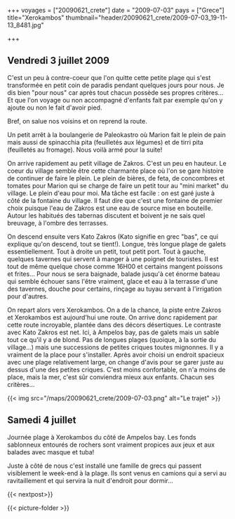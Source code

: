 +++
voyages = ["20090621_crete"]
date = "2009-07-03"
pays = ["Grece"]
title="Xerokambos"
thumbnail="header/20090621_crete/2009-07-03_19-11-13_8481.jpg"

+++

## Vendredi 3 juillet 2009

C'est un peu à contre-coeur que l'on quitte cette petite plage qui s'est transformée en petit coin de paradis pendant quelques jours pour nous. Je dis bien "pour nous" car après tout chacun possède ses propres critères... Et que l'on voyage ou non accompagné d'enfants fait par exemple qu'on y ajoute ou non le fait d'avoir pied.

Bref, on salue nos voisins et on reprend la route.

Un petit arrêt à la boulangerie de Paleokastro où Marion fait le plein de pain mais aussi de spinacchia pita (feuilletés aux légumes) et de tirri pita (feuilletés au fromage). Nous voilà armé pour la suite!

On arrive rapidement au petit village de Zakros. C'est un peu en hauteur. Le coeur du village semble être cette charmante place où l'on se gare histoire de continuer de faire le plein. Le plein de bières, de feta, de concombres et tomates pour Marion qui se charge de faire un petit tour au "mini market" du village. Le plein d'eau pour moi. Ma tâche est facile : on est garé juste à côté de la fontaine du village. Il faut dire que c'est une fontaine de premier choix puisque l'eau de Zakros est une eau de source mise en bouteille. Autour les habitués des tabernas discutent et boivent je ne sais quel breuvage, à l'ombre des terrasses.

On descend ensuite vers Kato Zakros (Kato signifie en grec "bas", ce qui explique qu'on descend, tout se tient!). Longue, très longue plage de galets essentiellement. Tout à droite un petit, tout petit port. Tout à gauche, quelques tavernes qui servent à manger à une poignet de touristes. Il est tout de même quelque chose comme 16H00 et certains mangent poissons et frites... Pour nous se sera baignade, balade jusqu'à cet énorme bateau qui semble échouer sans l'être vraiment, glace et eau à la terrasse d'une des tavernes, douche pour certains, rinçage au tuyau servant à l'irrigation pour d'autres.

On repart alors vers Xerokambos. On a de la chance, la piste entre Zakros et Xerokambos est aujourd'hui une route. On arrive donc rapidement par cette route incroyable, plantée dans des décors désertiques. Le contraste avec Kato Zakros est net. Ici, à Ampelos bay, pas de galets mais un sable tout ce qu'il y a de blond. Pas de longues plages (quoique, à la sortie du village...) mais une successions de petites criques toutes mignonnes. Il y a vraiment de la place pour s'installer. Après avoir choisi un endroit spacieux avec une plage relativement large, on change d'avis pour se garer juste au dessus d'une des petites criques. C'est moins confortable, on n'a moins de place, mais la mer, c'est sûr conviendra mieux aux enfants. Chacun ses critères...

{{< img src="/maps/20090621_crete/2009-07-03.png" alt="Le trajet" >}}

## Samedi 4 juillet

Journée plage à Xerokambos du côté de Ampelos bay. Les fonds sablonneux entourés de rochers sont vraiment propices aux jeux et aux balades avec masque et tuba!

Juste à côté de nous c'est installé une famille de grecs qui passent visiblement le week-end à la plage. Ils sont venus en camions qui a servi au ravitaillement et qui servira la nuit d'endroit pour dormir...

{{< nextpost>}}

{{< picture-folder  >}}
